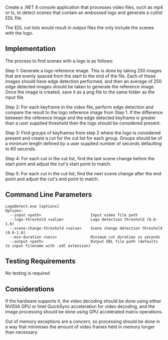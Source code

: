 Create a .NET 8 console application that processes video files, such as mp4 or ts, to detect scenes that contain an embossed logo and generate a cutlist EDL file.

The EDL cut lists would result in output files the only include the scenes with the logo.

## Implementation

The process to find scenes with a logo is as follows:

Step 1: Generate a logo reference image. This is done by taking 250 images that are evenly spaced from the start to the end of the file. Each of these images should have edge detection performed, and then an average of 250 edge detected images should be taken to generate the reference image. Once the image is created, save it as a png file to the same folder as the input file.

Step 2: For each keyframe in the video file, perform edge detection and compare the result to the logo reference image from Step 1. If the difference between the reference image and the edge detected keyframe is greater than a user supplied threshold then the logo should be considered present.

Step 3: Find groups of keyframes from step 2 where the logo is considered present and create a cut for the cut list for each group. Groups should be of a minimum length defined by a user supplied number of seconds defaulting to 60 seconds.

Step 4: For each cut in the cut list, find the last scene change before the start point and adjust the cut's start point to match.

Step 5: For each cut in the cut list, find the next scene change after the end point and adjust the cut's end point to match.

## Command Line Parameters

```plaintext
LogoDetect.exe [options]
Options:
  --input <path>                      Input video file path
  --logo-threshold <value>            Logo detection threshold (0.0-1.0)
  --scene-change-threshold <value>    Scene change detection threshold (0.0-1.0)
  --min-duration <secs>               Minimum cut duration in seconds
  --output <path>                     Output EDL file path (defaults to input filename with .edl extension)
```

## Testing Requirements

No testing is required

## Considerations

If the hardware supports it, the video decoding should be done using either NVIDIA GPU or Intel QuickSync acceleration for video decoding, and the image processing should be done using GPU accelerated matrix operations.

Out of memory exceptions are a concern, so processing should be done in a way that minimises the amount of video frames held in memory longer than necessary.

